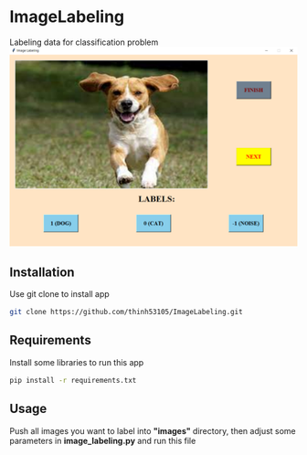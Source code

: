 # ImageLabeling
Labeling data for classification problem
![image](capture.png)

## Installation
Use git clone to install app

```bash
git clone https://github.com/thinh53105/ImageLabeling.git
```

## Requirements
Install some libraries to run this app

```bash
pip install -r requirements.txt
```

## Usage
Push all images you want to label into **"images"** directory, 
then adjust some parameters in **image_labeling.py** and run this file




